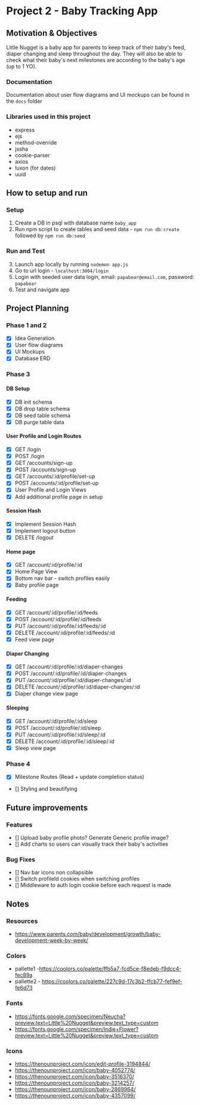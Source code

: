 # Project 2 - Baby Tracking App

## Motivation & Objectives

Little Nugget is a baby app for parents to keep track of their baby's feed, diaper changing and sleep throughout the day. They will also be able to check what their baby's next milestones are according to the baby's age (up to 1 YO).

### Documentation

Documentation about user flow diagrams and UI mockups can be found in the `docs` folder

### Libraries used in this project

- express
- ejs
- method-override
- jssha
- cookie-parser
- axios
- luxon (for dates)
- uuid

## How to setup and run

### Setup

1. Create a DB in psql with database name `baby_app`
2. Run npm script to create tables and seed data - `npm run db:create` followed by `npm run db:seed`

### Run and Test

3. Launch app locally by running `nodemon app.js`
4. Go to url login - `localhost:3004/login`
5. Login with seeded user data login, email: `papabear@email.com`, password: `papabear`
6. Test and navigate app

## Project Planning

### Phase 1 and 2

- [x] Idea Generation
- [x] User flow diagrams
- [x] UI Mockups
- [x] Database ERD

### Phase 3

#### DB Setup

- [x] DB init schema
- [x] DB drop table schema
- [x] DB seed table schema
- [x] DB purge table data

#### User Profile and Login Routes

- [x] GET /login
- [x] POST /login
- [x] GET /accounts/sign-up
- [x] POST /accounts/sign-up
- [x] GET /accounts/:id/profile/set-up
- [x] POST /accounts/:id/profile/set-up
- [x] User Profile and Login Views
- [x] Add additional profile page in setup

#### Session Hash

- [x] Implement Session Hash
- [x] Implement logout button
- [x] DELETE /logout

#### Home page

- [x] GET /account/:id/profile/:id
- [x] Home Page View
- [x] Bottom nav bar - switch profiles easily
- [x] Baby profile page

#### Feeding

- [x] GET /account/:id/profile/:id/feeds
- [x] POST /account/:id/profile/:id/feeds
- [x] PUT /account/:id/profile/:id/feeds/:id
- [x] DELETE /account/:id/profile/:id/feeds/:id
- [x] Feed view page

#### Diaper Changing

- [x] GET /account/:id/profile/:id/diaper-changes
- [x] POST /account/:id/profile/:id/diaper-changes
- [x] PUT /account/:id/profile/:id/diaper-changes/:id
- [x] DELETE /account/:id/profile/:id/diaper-changes/:id
- [x] Diaper change view page

#### Sleeping

- [x] GET /account/:id/profile/:id/sleep
- [x] POST /account/:id/profile/:id/sleep
- [x] PUT /account/:id/profile/:id/sleep/:id
- [x] DELETE /account/:id/profile/:id/sleep/:id
- [x] Sleep view page

### Phase 4

- [x] Milestone Routes (Read + update completion status)
- [] Styling and beautifying

## Future improvements

### Features

- [] Upload baby profile photo? Generate Generic profile image?
- [] Add charts so users can visually track their baby's activities

### Bug Fixes

- [] Nav bar icons non collapsible
- [] Switch profileId cookies when switching profiles
- [] Middleware to auth login cookie before each request is made

## Notes

### Resources

- https://www.parents.com/baby/development/growth/baby-development-week-by-week/

### Colors

- pallette1 -https://coolors.co/palette/ffb5a7-fcd5ce-f8edeb-f9dcc4-fec89a
- pallette2 - https://coolors.co/palette/227c9d-17c3b2-ffcb77-fef9ef-fe6d73

### Fonts

- https://fonts.google.com/specimen/Neucha?preview.text=Little%20Nugget&preview.text_type=custom
- https://fonts.google.com/specimen/Indie+Flower?preview.text=Little%20Nugget&preview.text_type=custom

### Icons

- https://thenounproject.com/icon/edit-profile-3194844/
- https://thenounproject.com/icon/baby-4052774/
- https://thenounproject.com/icon/baby-3516370/
- https://thenounproject.com/icon/baby-3214257/
- https://thenounproject.com/icon/baby-2869964/
- https://thenounproject.com/icon/baby-4357099/
